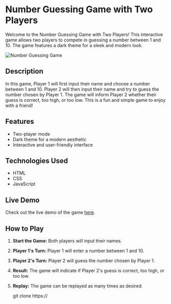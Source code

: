 # Number Guessing Game with Two Players

Welcome to the Number Guessing Game with Two Players! This interactive game allows two players to compete in guessing a number between 1 and 10. The game features a dark theme for a sleek and modern look.

![Number Guessing Game](https://example.com/your-image-url.png)

## Description

In this game, Player 1 will first input their name and choose a number between 1 and 10. Player 2 will then input their name and try to guess the number chosen by Player 1. The game will inform Player 2 whether their guess is correct, too high, or too low. This is a fun and simple game to enjoy with a friend!

## Features

- Two-player mode
- Dark theme for a modern aesthetic
- Interactive and user-friendly interface

## Technologies Used

- HTML
- CSS
- JavaScript

## Live Demo

Check out the live demo of the game [here](https://example.com/your-live-link).

## How to Play

1. **Start the Game:** Both players will input their names.
2. **Player 1's Turn:** Player 1 will enter a number between 1 and 10.
3. **Player 2's Turn:** Player 2 will guess the number chosen by Player 1.
4. **Result:** The game will indicate if Player 2's guess is correct, too high, or too low.
5. **Replay:** The game can be replayed as many times as desired.


    git clone https://





